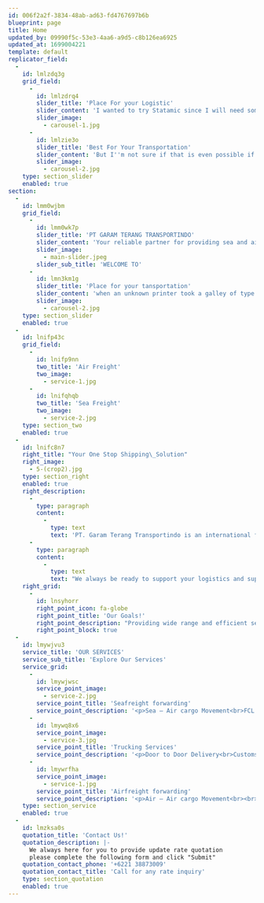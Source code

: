 ```yaml
---
id: 006f2a2f-3834-48ab-ad63-fd4767697b6b
blueprint: page
title: Home
updated_by: 09990f5c-53e3-4aa6-a9d5-c8b126ea6925
updated_at: 1699004221
template: default
replicator_field:
  -
    id: lmlzdq3g
    grid_field:
      -
        id: lmlzdrq4
        slider_title: 'Place For your Logistic'
        slider_content: 'I wanted to try Statamic since I will need some custom pages to my app and maintaining them with multiple blade files is no fun anymore. Since this is for a side project, I want to use the Solo licence.'
        slider_image:
          - carousel-1.jpg
      -
        id: lmlzie3o
        slider_title: 'Best For Your Transportation'
        slider_content: 'But I''m not sure if that is even possible if there are already hundreds of users in my database. People can sign up on my app and do stuff there but they should not have any access to the Statamic part. Only one user (me) should be able to maintain.'
        slider_image:
          - carousel-2.jpg
    type: section_slider
    enabled: true
section:
  -
    id: lmm0wjbm
    grid_field:
      -
        id: lmm0wk7p
        slider_title: 'PT GARAM TERANG TRANSPORTINDO'
        slider_content: 'Your reliable partner for providing sea and air freight service, consolidation, project cargo, handling and customs clearance.'
        slider_image:
          - main-slider.jpeg
        slider_sub_title: 'WELCOME TO'
      -
        id: lmn3km1g
        slider_title: 'Place for your tansportation'
        slider_content: 'when an unknown printer took a galley of type and scrambled it to make a type specimen book. It has survived not only five centuries, but also the leap into electronic typesetting, remaining essentially unchanged'
        slider_image:
          - carousel-2.jpg
    type: section_slider
    enabled: true
  -
    id: lnifp43c
    grid_field:
      -
        id: lnifp9nn
        two_title: 'Air Freight'
        two_image:
          - service-1.jpg
      -
        id: lnifqhqb
        two_title: 'Sea Freight'
        two_image:
          - service-2.jpg
    type: section_two
    enabled: true
  -
    id: lnifc8n7
    right_title: "Your One Stop Shipping\_Solution"
    right_image:
      - 5-(crop2).jpg
    type: section_right
    enabled: true
    right_description:
      -
        type: paragraph
        content:
          -
            type: text
            text: 'PT. Garam Terang Transportindo is an international freight forwarder which always grows our wide-reaching global network endeavor to offer comprehensive coverage and service for our customers. '
      -
        type: paragraph
        content:
          -
            type: text
            text: "We always be ready to support your logistics and supply chain in aim to help your business grow. By providing suitable option for delivery by sea, air and land, whatever your industry, we’re here as your global\_forwarding."
    right_grid:
      -
        id: lnsyhorr
        right_point_icon: fa-globe
        right_point_title: 'Our Goals!'
        right_point_description: "Providing wide range and efficient service to meet our customer’s needs, expectations and business objectives as their logistics partner\_and\_solution."
        right_point_block: true
  -
    id: lmywjvu3
    service_title: 'OUR SERVICES'
    service_sub_title: 'Explore Our Services'
    service_grid:
      -
        id: lmywjwsc
        service_point_image:
          - service-2.jpg
        service_point_title: 'Seafreight forwarding'
        service_point_description: '<p>Sea – Air cargo Movement<br>FCL – Full Container Loaded Services<br>LCL – Less Container Loaded Services<br>Break Bulk Shipping</p>'
      -
        id: lmywq8x6
        service_point_image:
          - service-3.jpg
        service_point_title: 'Trucking Services'
        service_point_description: '<p>Door to Door Delivery<br>Customs Clearance <br>Consolidation Services <br>Project Cargo Handling</p>'
      -
        id: lmywrfha
        service_point_image:
          - service-1.jpg
        service_point_title: 'Airfreight forwarding'
        service_point_description: '<p>Air – Air cargo Movement<br><br><br><br></p><p></p>'
    type: section_service
    enabled: true
  -
    id: lmzksa0s
    quotation_title: 'Contact Us!'
    quotation_description: |-
      We always here for you to provide update rate quotation
      please complete the following form and click "Submit"
    quotation_contact_phone: '+6221 38873009'
    quotation_contact_title: 'Call for any rate inquiry'
    type: section_quotation
    enabled: true
---
```

